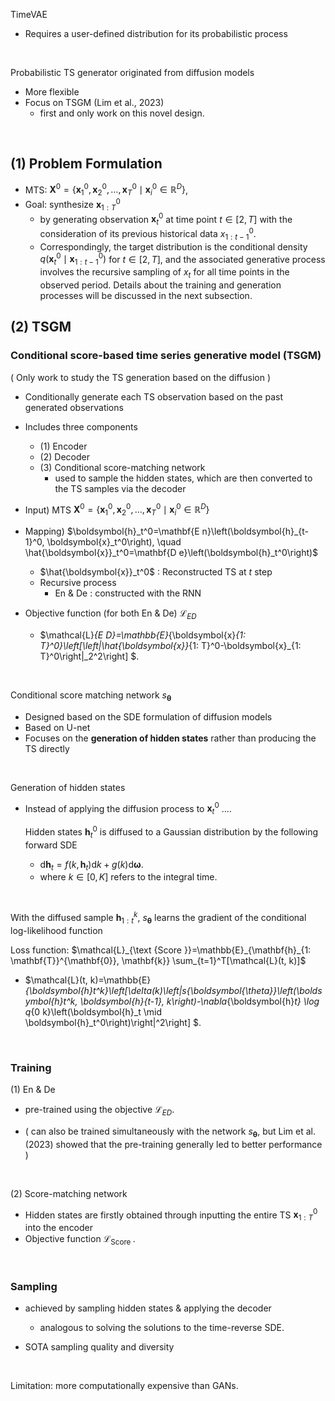 TimeVAE

- Requires a user-defined distribution for its probabilistic process

<br>

Probabilistic TS generator originated from diffusion models

- More flexible 
- Focus on TSGM (Lim et al., 2023) 
  - first and only work on this novel design. 

<br>

## (1) Problem Formulation

- MTS: $\boldsymbol{X}^0=\left\{\boldsymbol{x}_1^0, \boldsymbol{x}_2^0, \ldots, \boldsymbol{x}_T^0 \mid \boldsymbol{x}_i^0 \in \mathbb{R}^D\right\}$, 
- Goal: synthesize $\boldsymbol{x}_{1: T}^0$ 
  - by generating observation $\boldsymbol{x}_t^0$ at time point $t \in[2, T]$ with the consideration of its previous historical data $x_{1: t-1}^0$. 
  - Correspondingly, the target distribution is the conditional density $q\left(\boldsymbol{x}_t^0 \mid \boldsymbol{x}_{1: t-1}^0\right)$ for $t \in[2, T]$, and the associated generative process involves the recursive sampling of $x_t$ for all time points in the observed period. Details about the training and generation processes will be discussed in the next subsection.



## (2) TSGM

### Conditional score-based time series generative model (TSGM)

( Only work to study the TS generation based on the diffusion )

- Conditionally generate each TS observation based on the past generated observations
- Includes three components
  - (1) Encoder
  - (2) Decoder
  - (3) Conditional score-matching network
    - used to sample the hidden states, which are then converted to the TS samples via the decoder

- Input) MTS $\boldsymbol{X}^0=\left\{\boldsymbol{x}_1^0, \boldsymbol{x}_2^0, \ldots, \boldsymbol{x}_T^0 \mid \boldsymbol{x}_i^0 \in \mathbb{R}^D\right\}$
- Mapping) $\boldsymbol{h}_t^0=\mathbf{E n}\left(\boldsymbol{h}_{t-1}^0, \boldsymbol{x}_t^0\right), \quad \hat{\boldsymbol{x}}_t^0=\mathbf{D e}\left(\boldsymbol{h}_t^0\right)$
  - $\hat{\boldsymbol{x}}_t^0$ : Reconstructed TS at $t$ step
  - Recursive process 
    - En & De : constructed with the RNN
- Objective function (for both En & De) $\mathcal{L}_{E D}$ 
  - $\mathcal{L}_{E D}=\mathbb{E}_{\boldsymbol{x}_{1: T}^0}\left[\left\|\hat{\boldsymbol{x}}_{1: T}^0-\boldsymbol{x}_{1: T}^0\right\|_2^2\right] $.

<br>

Conditional score matching network $s_{\boldsymbol{\theta}}$

- Designed based on the SDE formulation of diffusion models
- Based on U-net
- Focuses on the **generation of hidden states** rather than producing the TS directly

<br>

Generation of hidden states

- Instead of applying the diffusion process to $\boldsymbol{x}_t^0$ ....

  Hidden states $\boldsymbol{h}_t^0$ is diffused to a Gaussian distribution by the following forward SDE

  - $\mathrm{d} \boldsymbol{h}_t=f\left(k, \boldsymbol{h}_t\right) \mathrm{d} k+g(k) \mathrm{d} \boldsymbol{\omega}$.
  - where $k \in[0, K]$ refers to the integral time. 

<br>

With the diffused sample $\boldsymbol{h}_{1: t}^k$,  $s_{\boldsymbol{\theta}}$ learns the gradient of the conditional log-likelihood function

Loss function: $\mathcal{L}_{\text {Score }}=\mathbb{E}_{\mathbf{h}_{1: \mathbf{T}}^{\mathbf{0}}, \mathbf{k}} \sum_{t=1}^T[\mathcal{L}(t, k)]$

- $\mathcal{L}(t, k)=\mathbb{E}_{\boldsymbol{h}_t^k}\left[\delta(k)\left\|s_{\boldsymbol{\theta}}\left(\boldsymbol{h}_t^k, \boldsymbol{h}_{t-1}, k\right)-\nabla_{\boldsymbol{h}_t} \log q_{0 k}\left(\boldsymbol{h}_t \mid \boldsymbol{h}_t^0\right)\right\|^2\right] $.

<br>

### Training

(1) En & De

- pre-trained using the objective $\mathcal{L}_{E D}$. 

- ( can also be trained simultaneously with the network $s_{\boldsymbol{\theta}}$, but Lim et al. (2023) showed that the pre-training generally led to better performance )

<br>

(2) Score-matching network

- Hidden states are firstly obtained through inputting the entire TS $\boldsymbol{x}_{1: T}^0$ into the encoder
- Objective function $\mathcal{L}_{\text {Score }}$. 

<br>

### Sampling

- achieved by sampling hidden states & applying the decoder
  - analogous to solving the solutions to the time-reverse SDE.

- SOTA sampling quality and diversity

<br>

Limitation: more computationally expensive than GANs.